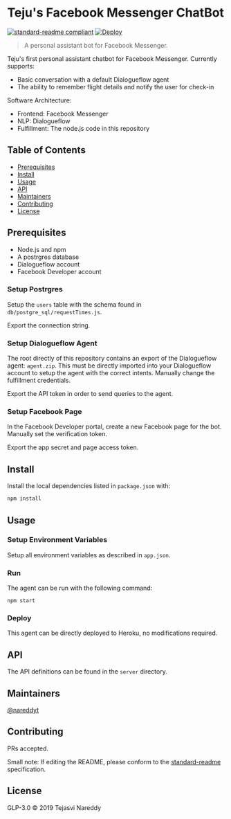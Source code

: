 # Teju's Facebook Messenger ChatBot

[![standard-readme compliant](https://img.shields.io/badge/standard--readme-OK-green.svg?style=flat-square)](https://github.com/RichardLitt/standard-readme)
[![Deploy](https://www.herokucdn.com/deploy/button.svg)](https://heroku.com/deploy?template=https://github.com/nareddyt/Teju-Chat-Bot/tree/master)

> A personal assistant bot for Facebook Messenger.

Teju's first personal assistant chatbot for Facebook Messenger. Currently supports:
- Basic conversation with a default Dialogueflow agent
- The ability to remember flight details and notify the user for check-in

Software Architecture:
- Frontend: Facebook Messenger
- NLP: Dialogueflow
- Fulfillment: The node.js code in this repository

## Table of Contents

- [Prerequisites](#prerequisites)
- [Install](#install)
- [Usage](#usage)
- [API](#api)
- [Maintainers](#maintainers)
- [Contributing](#contributing)
- [License](#license)

## Prerequisites

- Node.js and npm
- A postrgres database
- Dialogueflow account
- Facebook Developer account

### Setup Postrgres

Setup the `users` table with the schema found in `db/postgre_sql/requestTimes.js`.

Export the connection string.

### Setup Dialogueflow Agent

The root directly of this repository contains an export of the Dialogueflow agent: `agent.zip`.
This must be directly imported into your Dialogueflow account to setup the agent with the correct intents.
Manually change the fulfillment credentials.

Export the API token in order to send queries to the agent.

### Setup Facebook Page

In the Facebook Developer portal, create a new Facebook page for the bot.
Manually set the verification token.

Export the app secret and page access token.

## Install

Install the local dependencies listed in `package.json` with:

```bash
npm install
```

## Usage

### Setup Environment Variables

Setup all environment variables as described in `app.json`.

### Run

The agent can be run with the following command:

```
npm start
```

### Deploy

This agent can be directly deployed to Heroku, no modifications required.

## API

The API definitions can be found in the `server` directory.

## Maintainers

[@nareddyt](https://github.com/nareddyt)

## Contributing

PRs accepted.

Small note: If editing the README, please conform to the [standard-readme](https://github.com/RichardLitt/standard-readme) specification.

## License

GLP-3.0 © 2019 Tejasvi Nareddy
